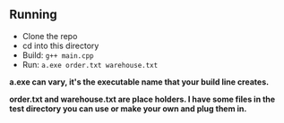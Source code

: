 ## Running

- Clone the repo
- cd into this directory
- Build: `g++ main.cpp`
- Run: `a.exe order.txt warehouse.txt`

**a.exe can vary, it's the executable name that your build line creates.**

**order.txt and warehouse.txt are place holders. I have some files in the test directory you can use or make your own and plug them in.**
